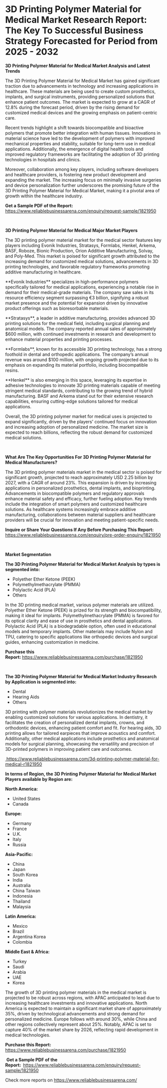 <p><h1>3D Printing Polymer Material for Medical Market Research Report: The Key To Successful Business Strategy Forecasted for Period from 2025 - 2032</h1></p><p><strong>3D Printing Polymer Material for Medical Market Analysis and Latest Trends</strong></p>
<p><p>The 3D Printing Polymer Material for Medical Market has gained significant traction due to advancements in technology and increasing applications in healthcare. These materials are being used to create custom prosthetics, implants, and surgical instruments, providing personalized solutions that enhance patient outcomes. The market is expected to grow at a CAGR of 12.8% during the forecast period, driven by the rising demand for customized medical devices and the growing emphasis on patient-centric care.</p><p>Recent trends highlight a shift towards biocompatible and bioactive polymers that promote better integration with human tissues. Innovations in material science have led to the development of polymers with improved mechanical properties and stability, suitable for long-term use in medical applications. Additionally, the emergence of digital health tools and improved regulatory frameworks are facilitating the adoption of 3D printing technologies in hospitals and clinics.</p><p>Moreover, collaboration among key players, including software developers and healthcare providers, is fostering new product development and expanding the market. The increasing focus on minimally invasive surgeries and device personalization further underscores the promising future of the 3D Printing Polymer Material for Medical Market, making it a pivotal area of growth within the healthcare industry.</p></p>
<p><strong>Get a Sample PDF of the Report:&nbsp;</strong> <a href="https://www.reliablebusinessarena.com/enquiry/request-sample/1821950?utm_campaign=2276&utm_medium=2&utm_source=Github&utm_content=ia&utm_term=03022025&utm_id=3d-printing-polymer-material-for-medical">https://www.reliablebusinessarena.com/enquiry/request-sample/1821950</a></p>
<p>&nbsp;</p>
<p><strong>3D Printing Polymer Material for Medical Major Market Players</strong></p>
<p><p>The 3D printing polymer material market for the medical sector features key players including Evonik Industries, Stratasys, Formlabs, Henkel, Arkema, BASF, Roboze, Bionic Production, Orion Additive Manufacturing, Solvay, and Poly-Med. This market is poised for significant growth attributed to the increasing demand for customized medical solutions, advancements in 3D printing technologies, and favorable regulatory frameworks promoting additive manufacturing in healthcare.</p><p>**Evonik Industries** specializes in high-performance polymers specifically tailored for medical applications, experiencing a notable rise in demand for their medical-grade materials. The company saw sales in its resource efficiency segment surpassing €3 billion, signifying a robust market presence and the potential for expansion driven by innovative product offerings such as bioresorbable materials.</p><p>**Stratasys**, a leader in additive manufacturing, provides advanced 3D printing solutions for the medical field, including surgical planning and anatomical models. The company reported annual sales of approximately $600 million, with continued investments in research and development to enhance material properties and printing processes.</p><p>**Formlabs**, known for its accessible 3D printing technology, has a strong foothold in dental and orthopedic applications. The company’s annual revenue was around $100 million, with ongoing growth projected due to its emphasis on expanding its material portfolio, including biocompatible resins.</p><p>**Henkel** is also emerging in this space, leveraging its expertise in adhesive technologies to innovate 3D printing materials capable of meeting stringent medical standards, contributing to the growing trend of hybrid manufacturing. BASF and Arkema stand out for their extensive research capabilities, ensuring cutting-edge solutions tailored for medical applications.</p><p>Overall, the 3D printing polymer market for medical uses is projected to expand significantly, driven by the players' continued focus on innovation and increasing adoption of personalized medicine. The market size is expected to reach billions, reflecting the robust demand for customized medical solutions.</p></p>
<p>&nbsp;</p>
<p><strong>What Are The Key Opportunities For 3D Printing Polymer Material for Medical Manufacturers?</strong></p>
<p><p>The 3D printing polymer materials market in the medical sector is poised for significant growth, projected to reach approximately USD 2.25 billion by 2027, with a CAGR of around 23%. This expansion is driven by increasing applications in personalized prosthetics, dental implants, and bioprinting. Advancements in biocompatible polymers and regulatory approvals enhance material safety and efficacy, further fueling adoption. Key trends include the integration of smart polymers and customized healthcare solutions. As healthcare systems increasingly embrace additive manufacturing, collaborations between material suppliers and healthcare providers will be crucial for innovation and meeting patient-specific needs.</p></p>
<p><strong>Inquire or Share Your Questions If Any Before Purchasing This Report:</strong> <a href="https://www.reliablebusinessarena.com/enquiry/pre-order-enquiry/1821950?utm_campaign=2276&utm_medium=2&utm_source=Github&utm_content=ia&utm_term=03022025&utm_id=3d-printing-polymer-material-for-medical">https://www.reliablebusinessarena.com/enquiry/pre-order-enquiry/1821950</a></p>
<p>&nbsp;</p>
<p><strong>Market Segmentation</strong></p>
<p><strong>The 3D Printing Polymer Material for Medical Market Analysis by types is segmented into:</strong></p>
<p><ul><li>Polyether Ether Ketone (PEEK)</li><li>Polymethylmethacrylate (PMMA)</li><li>Polylactic Acid (PLA)</li><li>Others</li></ul></p>
<p><p>In the 3D printing medical market, various polymer materials are utilized. Polyether Ether Ketone (PEEK) is prized for its strength and biocompatibility, making it ideal for implants. Polymethylmethacrylate (PMMA) is favored for its optical clarity and ease of use in prosthetics and dental applications. Polylactic Acid (PLA) is a biodegradable option, often used in educational models and temporary implants. Other materials may include Nylon and TPU, catering to specific applications like orthopedic devices and surgical guides, enhancing customization in medicine.</p></p>
<p><strong>Purchase this Report:&nbsp;</strong><a href="https://www.reliablebusinessarena.com/purchase/1821950?utm_campaign=2276&utm_medium=2&utm_source=Github&utm_content=ia&utm_term=03022025&utm_id=3d-printing-polymer-material-for-medical">https://www.reliablebusinessarena.com/purchase/1821950</a></p>
<p>&nbsp;</p>
<p><strong>The 3D Printing Polymer Material for Medical Market Industry Research by Application is segmented into:</strong></p>
<p><ul><li>Dental</li><li>Hearing Aids</li><li>Others</li></ul></p>
<p><p>3D printing with polymer materials revolutionizes the medical market by enabling customized solutions for various applications. In dentistry, it facilitates the creation of personalized dental implants, crowns, and orthodontic devices, enhancing patient comfort and fit. For hearing aids, 3D printing allows for tailored earpieces that improve acoustics and comfort. Additionally, other medical applications include prosthetics and anatomical models for surgical planning, showcasing the versatility and precision of 3D-printed polymers in improving patient care and outcomes.</p></p>
<p><a href="https://www.reliablebusinessarena.com/3d-printing-polymer-material-for-medical-r1821950?utm_campaign=2276&utm_medium=2&utm_source=Github&utm_content=ia&utm_term=03022025&utm_id=3d-printing-polymer-material-for-medical">&nbsp;https://www.reliablebusinessarena.com/3d-printing-polymer-material-for-medical-r1821950</a></p>
<p><strong>In terms of Region, the 3D Printing Polymer Material for Medical Market Players available by Region are:</strong></p>
<p>
    <p> <strong> North America: </strong>
        <ul>
            <li>United States</li>
            <li>Canada</li>
        </ul>
        </p> 
    <p> <strong> Europe: </strong>
        <ul>
            <li>Germany</li>
            <li>France</li>
            <li>U.K.</li>
            <li>Italy</li>
            <li>Russia</li>
        </ul>
        </p> 
    <p> <strong> Asia-Pacific: </strong>
        <ul>
            <li>China</li>
            <li>Japan</li>
            <li>South Korea</li>
            <li>India</li>
            <li>Australia</li>
            <li>China Taiwan</li>
            <li>Indonesia</li>
            <li>Thailand</li>
            <li>Malaysia</li>
        </ul>
        </p> 
    <p> <strong> Latin America: </strong>
        <ul>
            <li>Mexico</li>
            <li>Brazil</li>
            <li>Argentina Korea</li>
            <li>Colombia</li>
        </ul>
        </p> 
    <p> <strong> Middle East & Africa: </strong>
        <ul>
            <li>Turkey</li>
            <li>Saudi</li>
            <li>Arabia</li>
            <li>UAE</li>
            <li>Korea</li>
        </ul>
    </p>
    </p>
<p><p>The growth of 3D printing polymer materials in the medical market is projected to be robust across regions, with APAC anticipated to lead due to increasing healthcare investments and innovative applications. North America is expected to maintain a significant market share of approximately 35%, driven by technological advancements and strong demand for personalized medicine. Europe follows with around 30%, while China and other regions collectively represent about 25%. Notably, APAC is set to capture 40% of the market share by 2026, reflecting rapid development in medical technologies.</p></p>
<p><strong>Purchase this Report: </strong><a href="https://www.reliablebusinessarena.com/purchase/1821950?utm_campaign=2276&utm_medium=2&utm_source=Github&utm_content=ia&utm_term=03022025&utm_id=3d-printing-polymer-material-for-medical">https://www.reliablebusinessarena.com/purchase/1821950</a></p>
<p>&nbsp;<strong>Get a Sample PDF of the Report:&nbsp;&nbsp;</strong><a href="https://www.reliablebusinessarena.com/enquiry/request-sample/1821950?utm_campaign=2276&utm_medium=2&utm_source=Github&utm_content=ia&utm_term=03022025&utm_id=3d-printing-polymer-material-for-medical">https://www.reliablebusinessarena.com/enquiry/request-sample/1821950</a></p>
<p><strong></strong></p>
<p>Check more reports on <a href="https://www.reliablebusinessarena.com/?utm_campaign=2276&utm_medium=2&utm_source=Github&utm_content=ia&utm_term=03022025&utm_id=3d-printing-polymer-material-for-medical">https://www.reliablebusinessarena.com/</a></p>